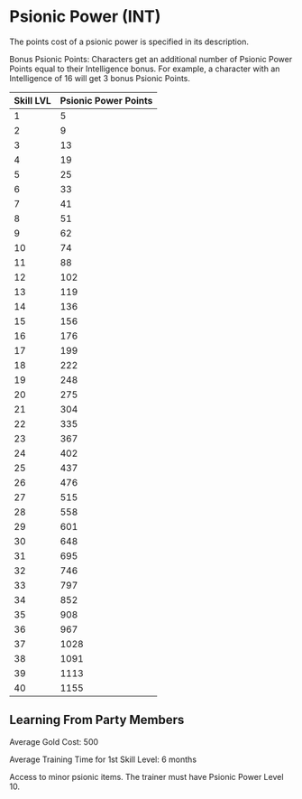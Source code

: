 # Psionic Power (INT)

The points cost of a psionic power is specified in its description.

Bonus Psionic Points: Characters get an additional number of Psionic Power Points equal to their Intelligence bonus. For example, a character with an Intelligence of 16 will get 3 bonus Psionic Points.

| Skill LVL | Psionic Power Points |
| --- | --- |
| 1 | 5
| 2 | 9
| 3 | 13
| 4 | 19
| 5 | 25
| 6 | 33
| 7 | 41
| 8 | 51
| 9 | 62
| 10 | 74
| 11 | 88
| 12 | 102
| 13 | 119
| 14 | 136
| 15 | 156
| 16 | 176
| 17 | 199
| 18 | 222
| 19 | 248
| 20 | 275
| 21 | 304
| 22 | 335
| 23 | 367
| 24 | 402
| 25 | 437
| 26 | 476
| 27 | 515
| 28 | 558
| 29 | 601
| 30 | 648
| 31 | 695
| 32 | 746
| 33 | 797
| 34 | 852
| 35 | 908
| 36 | 967
| 37 | 1028
| 38 | 1091
| 39 | 1113
| 40 | 1155

## Learning From Party Members

Average Gold Cost: 500

Average Training Time for 1st Skill Level: 6 months

Access to minor psionic items. The trainer must have Psionic Power Level 10.
